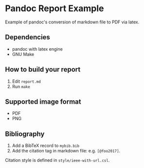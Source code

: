 # Pandoc Report Example

Example of pandoc's conversion of markdown file to PDF via latex.

## Dependencies

* pandoc with latex engine
* GNU Make

## How to build your report

1. Edit `report.md`
2. Run `make`

## Supported image format

* PDF
* PNG

## Bibliography

1. Add a BibTeX record to `mybib.bib`
2. Add the citation tag in markdown file: e.g. `[@foo2017]`.

Citation style is defined in `style/ieee-with-url.csl`. 

